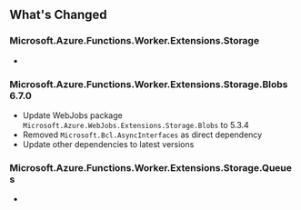 ## What's Changed

<!-- Please add your release notes in the following format:
- My change description (#PR/#issue)
-->

### Microsoft.Azure.Functions.Worker.Extensions.Storage  <version>

- <entry>


### Microsoft.Azure.Functions.Worker.Extensions.Storage.Blobs 6.7.0

- Update WebJobs package `Microsoft.Azure.WebJobs.Extensions.Storage.Blobs` to 5.3.4
- Removed `Microsoft.Bcl.AsyncInterfaces` as direct dependency
- Update other dependencies to latest versions


### Microsoft.Azure.Functions.Worker.Extensions.Storage.Queues  <version>

- <entry>
